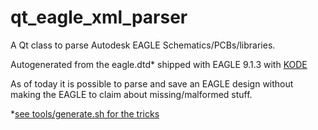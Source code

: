 # qt_eagle_xml_parser
A Qt class to parse Autodesk EAGLE Schematics/PCBs/libraries.

Autogenerated from the eagle.dtd* shipped with EAGLE 9.1.3 with [KODE](https://github.com/martonmiklos/kode "KODE")

As of today it is possible to parse and save an EAGLE design without making the EAGLE to claim about missing/malformed stuff.

*[see tools/generate.sh for the tricks](../../blob/master/tools/generate.sh) 
